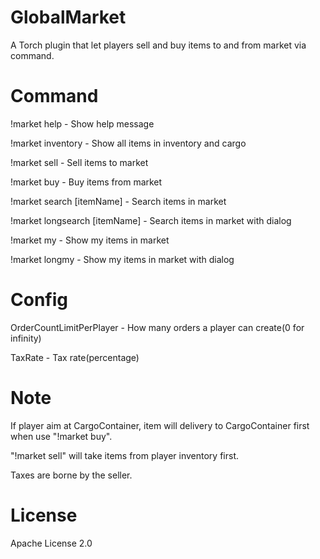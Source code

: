 ﻿# GlobalMarket
A Torch plugin that let players sell and buy items to and from market via command.

# Command
!market help - Show help message

!market inventory - Show all items in inventory and cargo

!market sell <itemName> <amount> <price> - Sell items to market

!market buy <orderNumber> - Buy items from market

!market search \[itemName\] - Search items in market

!market longsearch \[itemName\] - Search items in market with dialog

!market my - Show my items in market

!market longmy - Show my items in market with dialog

# Config
OrderCountLimitPerPlayer - How many orders a player can create(0 for infinity)

TaxRate - Tax rate(percentage)

# Note
If player aim at CargoContainer, item will delivery to CargoContainer first when use "!market buy".

"!market sell" will take items from player inventory first.

Taxes are borne by the seller.

# License
Apache License 2.0
